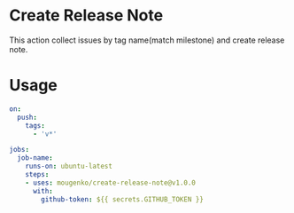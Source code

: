 # Create Release Note

This action collect issues by tag name(match milestone) and create release note.

# Usage
```yaml
on:
  push:
    tags:
      - 'v*'

jobs:
  job-name:
    runs-on: ubuntu-latest
    steps:
    - uses: mougenko/create-release-note@v1.0.0
      with:
        github-token: ${{ secrets.GITHUB_TOKEN }}
```
